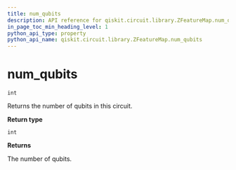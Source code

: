 ```yaml
---
title: num_qubits
description: API reference for qiskit.circuit.library.ZFeatureMap.num_qubits
in_page_toc_min_heading_level: 1
python_api_type: property
python_api_name: qiskit.circuit.library.ZFeatureMap.num_qubits
---
```


# num\_qubits

<span id="qiskit.circuit.library.ZFeatureMap.num_qubits" />

`int`

Returns the number of qubits in this circuit.

**Return type**

`int`

**Returns**

The number of qubits.


